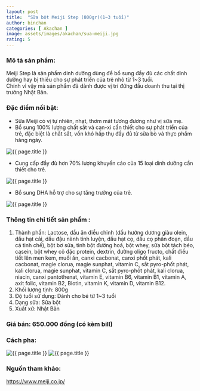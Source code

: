 ```yaml
---
layout: post
title:  "Sữa bột Meiji Step (800gr)(1~3 tuổi)"
author: binchan
categories: [ Akachan ]
image: assets/images/akachan/sua-meiji.jpg
rating: 5
---
```


### Mô tả sản phẩm:
Meiji Step là sản phẩm dinh dưỡng dùng để bổ sung đầy đủ các chất dinh dưỡng hay bị thiếu cho sự phát triển của trẻ nhỏ từ 1~3 tuổi.  
Chính vì vậy mà sản phẩm đã dành được vị trí đứng đầu doanh thu tại thị trường Nhật Bản.

### Đặc điểm nổi bật:
+ Sữa Meiji có vị tự nhiên, nhạt, thơm mát tương đương như vị sữa mẹ.  
+ Bổ sung 100% lượng chất sắt và can-xi cần thiết cho sự phát triển của trẻ, đặc biệt là chất sắt, vốn khó hấp thụ đầy đủ từ sữa bò và thực phẩm hàng ngày.

<img class="featured-image img-fluid" src="{{ site.baseurl }}/assets/images/akachan/sua-meiji-2.png" alt="{{ page.title }}">

+ Cung cấp đầy đủ hơn 70% lượng khuyến cáo của 15 loại dinh dưỡng cần thiết cho trẻ.

<img class="featured-image img-fluid" src="{{ site.baseurl }}/assets/images/akachan/sua-meiji-3.png" alt="{{ page.title }}">

+ Bổ sung DHA hỗ trợ cho sự tăng trưởng của trẻ.

<img class="featured-image img-fluid" src="{{ site.baseurl }}/assets/images/akachan/sua-meiji-4.png" alt="{{ page.title }}">

### Thông tin chi tiết sản phẩm : 
1. Thành phần: Lactose, dầu ăn điều chỉnh (dầu hướng dương giàu olein, dầu hạt cải, dầu đậu nành tinh luyện, dầu hạt cọ, dầu cọ phân đoạn, dầu cá tinh chế),
bột bơ sữa, tinh bột đường hoá, bột whey, sữa bột tách béo, casein, bột whey cô đặc protein, dextrin, đường oligo fructo, chất điều tiết lên men kem, muối ăn, canxi
cacbonat, canxi phốt phát, kali cacbonat, magie clorua, magie sunphat, vitamin C, sắt pyro-phốt phát, kali clorua, magie sunphat, vitamin C, sắt pyro-phốt phát, kali 
clorua, niacin, canxi pantothenat, vitamin E, vitamin B6, vitamin B1, vitamin A, axit folic, vitamin B2, Biotin, vitamin K, vitamin D, vitamin B12.
2. Khối lượng tịnh: 800g
3. Độ tuổi sử dụng: Dành cho bé từ 1~3 tuổi
4. Dạng sữa: Sữa bột
5. Xuất xứ: Nhật Bản

### Giá bán: 650.000 đồng (có kèm bill)

### Cách pha:
<img class="featured-image img-fluid" src="{{ site.baseurl }}/assets/images/akachan/sua-meiji-1.jpg" alt="{{ page.title }}">

<img class="featured-image img-fluid" src="{{ site.baseurl }}/assets/images/akachan/sua-meiji-5.png" alt="{{ page.title }}">

### Nguồn tham khảo:
https://www.meiji.co.jp/